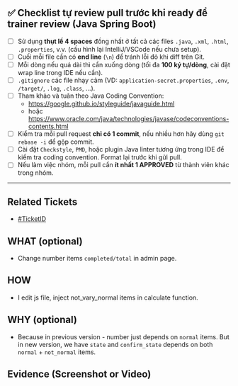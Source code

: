 ## ✅ Checklist tự review pull trước khi ready để trainer review (Java Spring Boot)
- [ ] Sử dụng **thụt lề 4 spaces** đồng nhất ở tất cả các files `.java`, `.xml`, `.html`, `.properties`, v.v. (cấu hình lại IntelliJ/VSCode nếu chưa setup).
- [ ] Cuối mỗi file cần có **end line** (`\n`) để tránh lỗi đỏ khi diff trên Git.
- [ ] Mỗi dòng nếu quá dài thì cần xuống dòng (tối đa **100 ký tự/dòng**, cài đặt wrap line trong IDE nếu cần).
- [ ] `.gitignore` các file nhạy cảm (VD: `application-secret.properties`, `.env`, `/target/`, `.log`, `.class`, ...).
- [ ] Tham khảo và tuân theo Java Coding Convention:
  - https://google.github.io/styleguide/javaguide.html
  - hoặc https://www.oracle.com/java/technologies/javase/codeconventions-contents.html
- [ ] Kiểm tra mỗi pull request **chỉ có 1 commit**, nếu nhiều hơn hãy dùng `git rebase -i` để gộp commit.
- [ ] Cài đặt `Checkstyle`, `PMD`, hoặc plugin Java linter tương ứng trong IDE để kiểm tra coding convention. Format lại trước khi gửi pull.
- [ ] Nếu làm việc nhóm, mỗi pull cần **ít nhất 1 APPROVED** từ thành viên khác trong nhóm.

---
## Related Tickets
- [#TicketID](https://edu-redmine.sun-asterisk.vn/issues/???)

## WHAT (optional)
- Change number items `completed/total` in admin page.

## HOW
- I edit js file, inject not_vary_normal items in calculate function.

## WHY (optional)
- Because in previous version - number just depends on `normal` items. But in new version, we have `state` and `confirm_state` depends on both `normal` + `not_normal` items.

## Evidence (Screenshot or Video)
